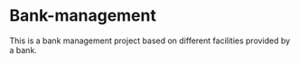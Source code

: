# Bank-management
This is a bank management project based on different facilities provided by a bank.
